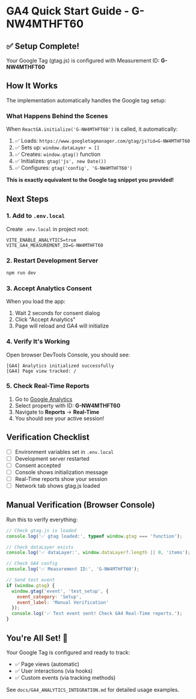 # GA4 Quick Start Guide - G-NW4MTHFT60

## ✅ Setup Complete!

Your Google Tag (gtag.js) is configured with Measurement ID: **G-NW4MTHFT60**

## How It Works

The implementation automatically handles the Google tag setup:

### What Happens Behind the Scenes

When `ReactGA.initialize('G-NW4MTHFT60')` is called, it automatically:

1. ✅ Loads: `https://www.googletagmanager.com/gtag/js?id=G-NW4MTHFT60`
2. ✅ Sets up: `window.dataLayer = []`
3. ✅ Creates: `window.gtag()` function
4. ✅ Initializes: `gtag('js', new Date())`
5. ✅ Configures: `gtag('config', 'G-NW4MTHFT60')`

**This is exactly equivalent to the Google tag snippet you provided!**

## Next Steps

### 1. Add to `.env.local`

Create `.env.local` in project root:

```env
VITE_ENABLE_ANALYTICS=true
VITE_GA4_MEASUREMENT_ID=G-NW4MTHFT60
```

### 2. Restart Development Server

```bash
npm run dev
```

### 3. Accept Analytics Consent

When you load the app:
1. Wait 2 seconds for consent dialog
2. Click "Accept Analytics"
3. Page will reload and GA4 will initialize

### 4. Verify It's Working

Open browser DevTools Console, you should see:
```
[GA4] Analytics initialized successfully
[GA4] Page view tracked: /
```

### 5. Check Real-Time Reports

1. Go to [Google Analytics](https://analytics.google.com/)
2. Select property with ID: **G-NW4MTHFT60**
3. Navigate to **Reports** → **Real-Time**
4. You should see your active session!

## Verification Checklist

- [ ] Environment variables set in `.env.local`
- [ ] Development server restarted
- [ ] Consent accepted
- [ ] Console shows initialization message
- [ ] Real-Time reports show your session
- [ ] Network tab shows gtag.js loaded

## Manual Verification (Browser Console)

Run this to verify everything:

```javascript
// Check gtag.js is loaded
console.log('✅ gtag loaded:', typeof window.gtag === 'function');

// Check dataLayer exists
console.log('✅ dataLayer:', window.dataLayer?.length || 0, 'items');

// Check GA4 config
console.log('✅ Measurement ID:', 'G-NW4MTHFT60');

// Send test event
if (window.gtag) {
  window.gtag('event', 'test_setup', {
    event_category: 'Setup',
    event_label: 'Manual Verification'
  });
  console.log('✅ Test event sent! Check GA4 Real-Time reports.');
}
```

## You're All Set! 🎉

Your Google Tag is configured and ready to track:
- ✅ Page views (automatic)
- ✅ User interactions (via hooks)
- ✅ Custom events (via tracking methods)

See `docs/GA4_ANALYTICS_INTEGRATION.md` for detailed usage examples.

